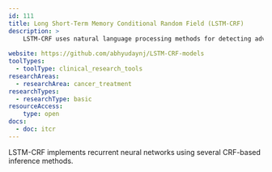 ```yaml
---
id: 111
title: Long Short-Term Memory Conditional Random Field (LSTM-CRF)
description: >
    LSTM-CRF uses natural language processing methods for detecting adverse drug events, drug names, indications, and other medically relevant information from electronic health records. 
    
website: https://github.com/abhyudaynj/LSTM-CRF-models
toolTypes:
  - toolType: clinical_research_tools
researchAreas:
  - researchArea: cancer_treatment
researchTypes:
  - researchType: basic
resourceAccess:
    type: open
docs:
  - doc: itcr      
---
```

LSTM-CRF implements recurrent neural networks using several CRF-based inference methods.